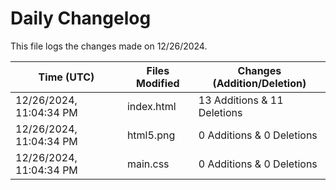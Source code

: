 # Daily Changelog

This file logs the changes made on 12/26/2024.

| Time (UTC)             | Files Modified                    | Changes (Addition/Deletion) |
|------------------------|-----------------------------------|-----------------------------|
| 12/26/2024, 11:04:34 PM | index.html | 13 Additions & 11 Deletions |
| 12/26/2024, 11:04:34 PM | html5.png | 0 Additions & 0 Deletions |
| 12/26/2024, 11:04:34 PM | main.css | 0 Additions & 0 Deletions |
